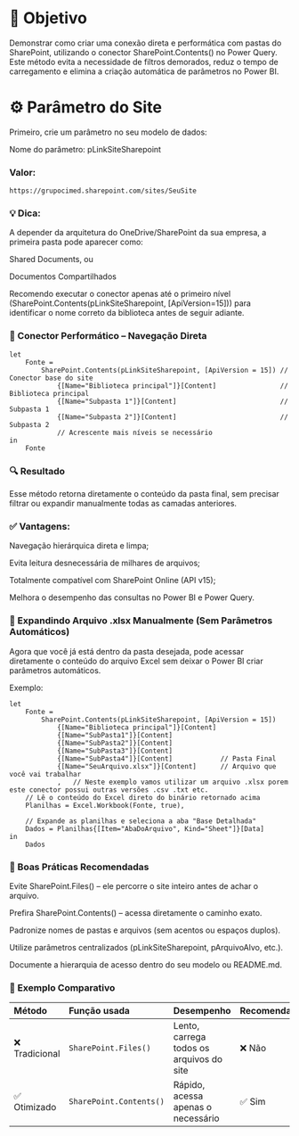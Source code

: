 # 🧭 Objetivo

Demonstrar como criar uma conexão direta e performática com pastas do SharePoint, utilizando o conector SharePoint.Contents() no Power Query.
Este método evita a necessidade de filtros demorados, reduz o tempo de carregamento e elimina a criação automática de parâmetros no Power BI.

# ⚙️ Parâmetro do Site

Primeiro, crie um parâmetro no seu modelo de dados:

Nome do parâmetro: pLinkSiteSharepoint

### Valor:
```PowerQuery
https://grupocimed.sharepoint.com/sites/SeuSite
``` 

### 💡 Dica:
A depender da arquitetura do OneDrive/SharePoint da sua empresa, a primeira pasta pode aparecer como:

Shared Documents, ou

Documentos Compartilhados

Recomendo executar o conector apenas até o primeiro nível (SharePoint.Contents(pLinkSiteSharepoint, [ApiVersion=15])) para identificar o nome correto da biblioteca antes de seguir adiante.

### 🚀 Conector Performático – Navegação Direta
```PowerQuery
let
    Fonte =
        SharePoint.Contents(pLinkSiteSharepoint, [ApiVersion = 15]) // Conector base do site 
            {[Name="Biblioteca principal"]}[Content]                // Biblioteca principal 
            {[Name="Subpasta 1"]}[Content]                          // Subpasta 1
            {[Name="Subpasta 2"]}[Content]                          // Subpasta 2
            // Acrescente mais níveis se necessário 
in
    Fonte
```
### 🔍 Resultado

Esse método retorna diretamente o conteúdo da pasta final, sem precisar filtrar ou expandir manualmente todas as camadas anteriores.

### ✅ Vantagens:

Navegação hierárquica direta e limpa;

Evita leitura desnecessária de milhares de arquivos;

Totalmente compatível com SharePoint Online (API v15);

Melhora o desempenho das consultas no Power BI e Power Query.

### 📘 Expandindo Arquivo .xlsx Manualmente (Sem Parâmetros Automáticos)

Agora que você já está dentro da pasta desejada, pode acessar diretamente o conteúdo do arquivo Excel sem deixar o Power BI criar parâmetros automáticos.

Exemplo:

```PowerQuery
let
    Fonte = 
        SharePoint.Contents(pLinkSiteSharepoint, [ApiVersion = 15])
            {[Name="Biblioteca principal"]}[Content]
            {[Name="SubPasta1"]}[Content]
            {[Name="SubPasta2"]}[Content]
            {[Name="SubPasta3"]}[Content]
            {[Name="SubPasta4"]}[Content]            // Pasta Final
            {[Name="SeuArquivo.xlsx"]}[Content]      // Arquivo que você vai trabalhar 
            ,   // Neste exemplo vamos utilizar um arquivo .xlsx porem este conector possui outras versões .csv .txt etc.
    // Lê o conteúdo do Excel direto do binário retornado acima
    Planilhas = Excel.Workbook(Fonte, true),

    // Expande as planilhas e seleciona a aba "Base Detalhada"
    Dados = Planilhas{[Item="AbaDoArquivo", Kind="Sheet"]}[Data]
in
    Dados
```

### 🧠 Boas Práticas Recomendadas

Evite SharePoint.Files() – ele percorre o site inteiro antes de achar o arquivo.

Prefira SharePoint.Contents() – acessa diretamente o caminho exato.

Padronize nomes de pastas e arquivos (sem acentos ou espaços duplos).

Utilize parâmetros centralizados (pLinkSiteSharepoint, pArquivoAlvo, etc.).

Documente a hierarquia de acesso dentro do seu modelo ou README.md.

### 🧩 Exemplo Comparativo

| Método | Função usada | Desempenho | Recomendado |
|:--------|:-------------|:------------|:-------------|
| ❌ Tradicional | `SharePoint.Files()` | Lento, carrega todos os arquivos do site | ❌ Não |
| ✅ Otimizado | `SharePoint.Contents()` | Rápido, acessa apenas o necessário | ✅ Sim |

